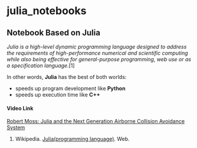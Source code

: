 # julia_notebooks
## Notebook Based on Julia

_Julia is a high-level dynamic programming language designed to address the requirements of high-performance numerical and scientific computing while also being effective for general-purpose programming, web use or as a specification language._[1]

In other words, **Julia** has the best of both worlds: 
+ speeds up program development like **Python**
+ speeds up execution time like **C++**

#### Video Link
[Robert Moss: Julia and the Next Generation Airborne Collision Avoidance System](https://youtu.be/19zm1Fn0S9M?t=10m56s)

1. Wikipedia. [Julia(programming language)](https://en.wikipedia.org/wiki/Julia_(programming_language)). Web.
